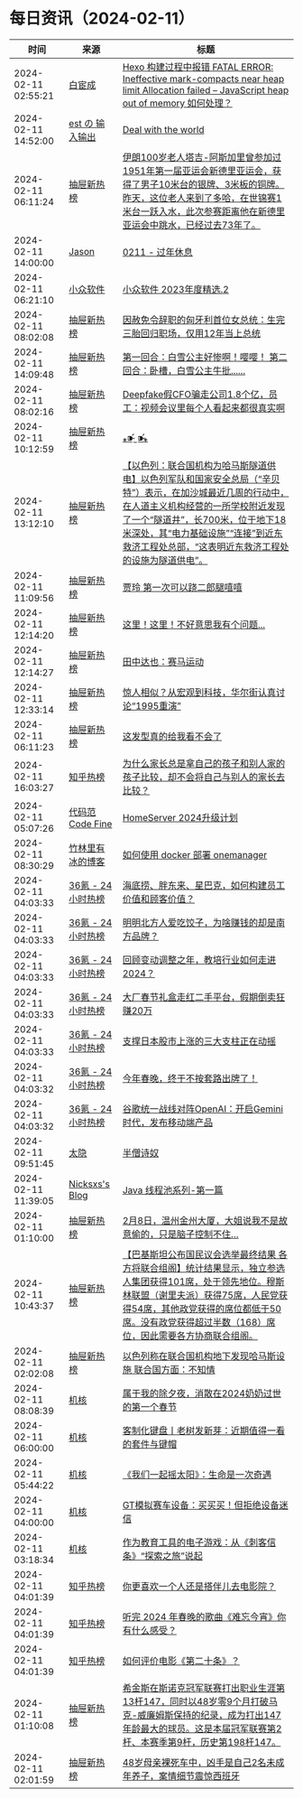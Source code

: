 ﻿# 每日资讯（2024-02-11）

|时间|来源|标题|
|---|---|---|
|2024-02-11 02:55:21|[白宦成](https://www.ixiqin.com/feed/)|[Hexo 构建过程中报错 FATAL ERROR: Ineffective mark-compacts near heap limit Allocation failed – JavaScript heap out of memory 如何处理？](https://www.ixiqin.com/2024/02/11/hexo-error-during-construction-data-error-effective-mark/)|
|2024-02-11 14:52:00|[est の 输入输出](https://blog.est.im/rss)|[Deal with the world](https://blog.est.im/2024/stderr-03)|
|2024-02-11 06:11:24|[抽屉新热榜](http://dig.chouti.com/feed.xml)|[伊朗100岁老人塔吉-阿斯加里曾参加过1951年第一届亚运会新德里亚运会，获得了男子10米台的银牌、3米板的铜牌。昨天，这位老人来到了多哈，在世锦赛1米台一跃入水，此次参赛距离他在新德里亚运会中跳水，已经过去73年了。](https://dig.chouti.com/link/41507767)|
|2024-02-11 14:00:00|[Jason](https://atjason.com/atom.xml)|[0211 - 过年休息](https://atjason.com/daily/2024-02-11.html)|
|2024-02-11 06:21:10|[小众软件](https://www.appinn.com/feed/)|[小众软件 2023年度精选.2](https://www.appinn.com/appinn-2023-top-15-list-2/)|
|2024-02-11 08:02:08|[抽屉新热榜](http://dig.chouti.com/feed.xml)|[因赦免令辞职的匈牙利首位女总统：生完三胎回归职场，仅用12年当上总统](https://dig.chouti.com/link/41508182)|
|2024-02-11 14:09:48|[抽屉新热榜](http://dig.chouti.com/feed.xml)|[第一回合：白雪公主好惨啊！嘤嘤！ 第二回合：卧槽，白雪公主牛批......](https://dig.chouti.com/link/41510344)|
|2024-02-11 08:02:16|[抽屉新热榜](http://dig.chouti.com/feed.xml)|[Deepfake假CFO骗走公司1.8个亿，员工：视频会议里每个人看起来都很真实啊](https://dig.chouti.com/link/41508203)|
|2024-02-11 10:12:59|[抽屉新热榜](http://dig.chouti.com/feed.xml)|[ ⁎⁍̴̛ ̫ ⁍̴̛⁎ ](https://dig.chouti.com/link/41509035)|
|2024-02-11 13:12:10|[抽屉新热榜](http://dig.chouti.com/feed.xml)|[【以色列：联合国机构为哈马斯隧道供电】以色列军队和国家安全总局（“辛贝特”）表示，在加沙城最近几周的行动中，在人道主义机构经营的一所学校附近发现了一个“隧道井”，长700米，位于地下18米深处，其“电力基础设施”“连接”到近东救济工程处总部，“这表明近东救济工程处的设施为隧道供电”。](https://dig.chouti.com/link/41510025)|
|2024-02-11 11:09:56|[抽屉新热榜](http://dig.chouti.com/feed.xml)|[贾玲 第一次可以跷二郎腿嘻嘻](https://dig.chouti.com/link/41509292)|
|2024-02-11 12:14:20|[抽屉新热榜](http://dig.chouti.com/feed.xml)|[这里！这里！不好意思我有个问题...](https://dig.chouti.com/link/41509673)|
|2024-02-11 12:14:27|[抽屉新热榜](http://dig.chouti.com/feed.xml)|[田中达也：赛马运动](https://dig.chouti.com/link/41509689)|
|2024-02-11 12:33:14|[抽屉新热榜](http://dig.chouti.com/feed.xml)|[惊人相似？从宏观到科技，华尔街认真讨论“1995重演”](https://dig.chouti.com/link/41509698)|
|2024-02-11 06:11:23|[抽屉新热榜](http://dig.chouti.com/feed.xml)|[这发型真的给我看不会了](https://dig.chouti.com/link/41507765)|
|2024-02-11 16:03:27|[知乎热榜](https://rss.mifaw.com/articles/5c8bb11a3c41f61efd36683e/5c919d543882afa09dff3fa3)|[为什么家长总是拿自己的孩子和别人家的孩子比较，却不会将自己与别人的家长去比较？](https://www.zhihu.com/question/643239913)|
|2024-02-11 05:07:26|[代码范 Code Fine](https://codefine.site/feed/)|[HomeServer 2024升级计划](https://codefine.site/3320.html?pk_campaign=feed&pk_kwd=homeserver-2024%25e5%258d%2587%25e7%25ba%25a7%25e8%25ae%25a1%25e5%2588%2592)|
|2024-02-11 08:30:29|[竹林里有冰的博客](https://zhul.in/rss.xml)|[如何使用 docker 部署 onemanager](https://zhul.in/2024/02/11/how-to-deploy-onemanager-with-docker/)|
|2024-02-11 04:03:33|[36氪 - 24小时热榜](https://rss.mifaw.com/articles/5c8bb11a3c41f61efd36683e/5c91d2e23882afa09dff4901)|[海底捞、胖东来、星巴克，如何构建员工价值和顾客价值？](https://36kr.com/p/2641241083252231)|
|2024-02-11 04:03:33|[36氪 - 24小时热榜](https://rss.mifaw.com/articles/5c8bb11a3c41f61efd36683e/5c91d2e23882afa09dff4901)|[明明北方人爱吃饺子，为啥赚钱的却是南方品牌？](https://36kr.com/p/2642004925366531)|
|2024-02-11 04:03:33|[36氪 - 24小时热榜](https://rss.mifaw.com/articles/5c8bb11a3c41f61efd36683e/5c91d2e23882afa09dff4901)|[回顾变动调整之年，教培行业如何走进 2024？](https://36kr.com/p/2641251203285256)|
|2024-02-11 04:03:33|[36氪 - 24小时热榜](https://rss.mifaw.com/articles/5c8bb11a3c41f61efd36683e/5c91d2e23882afa09dff4901)|[大厂春节礼盒走红二手平台，假期倒卖狂赚20万](https://36kr.com/p/2641942423813253)|
|2024-02-11 04:03:33|[36氪 - 24小时热榜](https://rss.mifaw.com/articles/5c8bb11a3c41f61efd36683e/5c91d2e23882afa09dff4901)|[支撑日本股市上涨的三大支柱正在动摇](https://36kr.com/p/2641152867074309)|
|2024-02-11 04:03:32|[36氪 - 24小时热榜](https://rss.mifaw.com/articles/5c8bb11a3c41f61efd36683e/5c91d2e23882afa09dff4901)|[今年春晚，终于不按套路出牌了！](https://36kr.com/p/2642186520132736)|
|2024-02-11 04:03:32|[36氪 - 24小时热榜](https://rss.mifaw.com/articles/5c8bb11a3c41f61efd36683e/5c91d2e23882afa09dff4901)|[谷歌统一战线对阵OpenAI：开启Gemini时代，发布移动端产品](https://36kr.com/p/2640763957148806)|
|2024-02-11 09:51:45|[太隐](https://wangyurui.com/feed.xml)|[半僧诗奴](https://wangyurui.com/posts/ban-seng-shi-nu-d88db69b)|
|2024-02-11 11:39:05|[Nicksxs's Blog](https://nicksxs.me/atom.xml)|[Java 线程池系列-第一篇](https://nicksxs.me/2024/02/11/Java-%E7%BA%BF%E7%A8%8B%E6%B1%A0%E7%B3%BB%E5%88%97-%E7%AC%AC%E4%B8%80%E7%AF%87/)|
|2024-02-11 01:10:00|[抽屉新热榜](http://dig.chouti.com/feed.xml)|[2月8日，温州金州大厦，大姐说我不是故意偷的，只是脑子控制不住…](https://dig.chouti.com/link/41505832)|
|2024-02-11 10:43:37|[抽屉新热榜](http://dig.chouti.com/feed.xml)|[【巴基斯坦公布国民议会选举最终结果 各方将联合组阁】统计结果显示，独立参选人集团获得101席，处于领先地位。穆斯林联盟（谢里夫派）获得75席，人民党获得54席，其他政党获得的席位都低于50席。没有政党获得超过半数（168）席位，因此需要各方协商联合组阁。](https://dig.chouti.com/link/41509072)|
|2024-02-11 02:02:08|[抽屉新热榜](http://dig.chouti.com/feed.xml)|[以色列称在联合国机构地下发现哈马斯设施 联合国方面：不知情](https://dig.chouti.com/link/41506037)|
|2024-02-11 08:08:39|[机核](https://www.gcores.com/rss)|[属于我的除夕夜，消散在2024奶奶过世的第一个春节](https://www.gcores.com/articles/177560)|
|2024-02-11 06:00:00|[机核](https://www.gcores.com/rss)|[客制化键盘丨老树发新芽：近期值得一看的套件与键帽](https://www.gcores.com/articles/177548)|
|2024-02-11 05:44:22|[机核](https://www.gcores.com/rss)|[《我们一起摇太阳》：生命是一次奇遇](https://www.gcores.com/articles/177563)|
|2024-02-11 04:00:00|[机核](https://www.gcores.com/rss)|[GT模拟赛车设备：买买买！但拒绝设备迷信](https://www.gcores.com/videos/177543)|
|2024-02-11 03:18:34|[机核](https://www.gcores.com/rss)|[作为教育工具的电子游戏：从《刺客信条》“探索之旅”说起](https://www.gcores.com/articles/177559)|
|2024-02-11 04:01:39|[知乎热榜](https://rss.mifaw.com/articles/5c8bb11a3c41f61efd36683e/5c919d543882afa09dff3fa3)|[你更喜欢一个人还是搭伴儿去电影院？](https://www.zhihu.com/question/643400563)|
|2024-02-11 04:01:39|[知乎热榜](https://rss.mifaw.com/articles/5c8bb11a3c41f61efd36683e/5c919d543882afa09dff3fa3)|[听完 2024 年春晚的歌曲《难忘今宵》你有什么感受？](https://www.zhihu.com/question/643809289)|
|2024-02-11 04:01:39|[知乎热榜](https://rss.mifaw.com/articles/5c8bb11a3c41f61efd36683e/5c919d543882afa09dff3fa3)|[如何评价电影《第二十条》？](https://www.zhihu.com/question/639453443)|
|2024-02-11 01:10:08|[抽屉新热榜](http://dig.chouti.com/feed.xml)|[希金斯在斯诺克冠军联赛打出职业生涯第13杆147，同时以48岁零9个月打破马克-威廉姆斯保持的纪录，成为打出147年龄最大的球员。这是本届冠军联赛第2杆、本赛季第9杆，历史第198杆147。](https://dig.chouti.com/link/41505859)|
|2024-02-11 02:01:59|[抽屉新热榜](http://dig.chouti.com/feed.xml)|[48岁母亲裸死车中，凶手是自己2名未成年养子，案情细节震惊西班牙](https://dig.chouti.com/link/41506004)|
